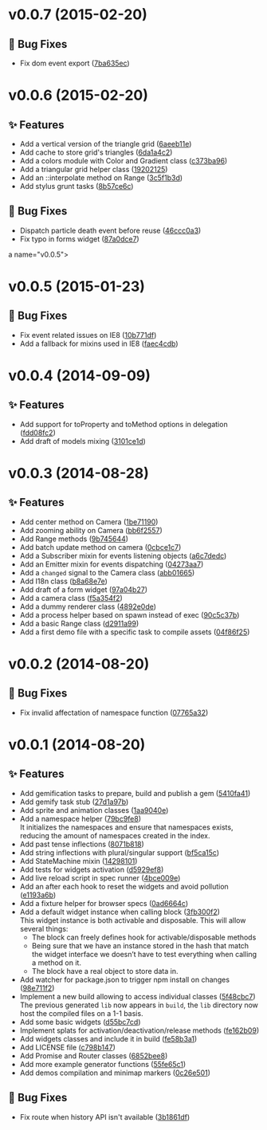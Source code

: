 <a name="v0.0.7"></a>
# v0.0.7 (2015-02-20)

## :bug: Bug Fixes

- Fix dom event export ([7ba635ec](https://github.com/abe33/agt.git/commit/7ba635ec8fa575783483437998792546a4a7db72))

<a name="v0.0.6"></a>
# v0.0.6 (2015-02-20)

## :sparkles: Features

- Add a vertical version of the triangle grid ([6aeeb11e](https://github.com/abe33/agt.git/commit/6aeeb11e12d52e96c2b17379bd1f2d91a524535b))
- Add cache to store grid's triangles ([6da1a4c2](https://github.com/abe33/agt.git/commit/6da1a4c2f7ef22a076d694944f179f85fb5ad391))
- Add a colors module with Color and Gradient class ([c373ba96](https://github.com/abe33/agt.git/commit/c373ba9654646e34138990b555ccc6f0cbf2cbba))
- Add a triangular grid helper class ([19202125](https://github.com/abe33/agt.git/commit/19202125a9b100823a965c2b1376cbbc2f6966b9))
- Add an ::interpolate method on Range ([3c5f1b3d](https://github.com/abe33/agt.git/commit/3c5f1b3dbfccf9c833b7646613c4e94411e41a88))
- Add stylus grunt tasks ([8b57ce6c](https://github.com/abe33/agt.git/commit/8b57ce6cca070642c221697617c98ae1840443e5))

## :bug: Bug Fixes

- Dispatch particle death event before reuse ([46ccc0a3](https://github.com/abe33/agt.git/commit/46ccc0a3f61ee35678df829b4eeb859e102411e1))
- Fix typo in forms widget ([87a0dce7](https://github.com/abe33/agt.git/commit/87a0dce7b4777fc66901a5b31794bae923c43db0))

a name="v0.0.5"></a>
# v0.0.5 (2015-01-23)

## :bug: Bug Fixes

- Fix event related issues on IE8 ([10b771df](https://github.com/abe33/agt.git/commit/10b771dfb9a5809b2df9309d7f9b89762815ee65))
- Add a fallback for mixins used in IE8 ([faec4cdb](https://github.com/abe33/agt.git/commit/faec4cdb25e393c2e65e289ef4046cd117f46e96))

<a name="v0.0.4"></a>
# v0.0.4 (2014-09-09)

## :sparkles: Features

- Add support for toProperty and toMethod options in delegation ([fdd08fc2](https://github.com/abe33/agt.git/commit/fdd08fc29e6cd2404e62bc8fbd63e611c958e48e))
- Add draft of models mixing ([3101ce1d](https://github.com/abe33/agt.git/commit/3101ce1d855cdb40c088bcb7e5ce50a174fbb25b))

<a name="v0.0.3"></a>
# v0.0.3 (2014-08-28)

## :sparkles: Features

- Add center method on Camera ([1be71190](https://github.com/abe33/agt.git/commit/1be71190ed757bd44e768d11b694fbc88d55a282))
- Add zooming ability on Camera ([bb6f2557](https://github.com/abe33/agt.git/commit/bb6f2557b51793a49d66c95428ef3b99a258453b))
- Add Range methods ([9b745644](https://github.com/abe33/agt.git/commit/9b74564445451a7aaaf7d994f60291d9be0dc648))
- Add batch update method on camera ([0cbce1c7](https://github.com/abe33/agt.git/commit/0cbce1c7bf1ed05e3ff91df5144584fd34982ae6))
- Add a Subscriber mixin for events listening objects ([a6c7dedc](https://github.com/abe33/agt.git/commit/a6c7dedcfb13696768a9b28f36afe6434db0a7fb))
- Add an Emitter mixin for events dispatching ([04273aa7](https://github.com/abe33/agt.git/commit/04273aa7f89ed5fb7c1da33662fb8196d77545fa))
- Add a `changed` signal to the Camera class ([abb01665](https://github.com/abe33/agt.git/commit/abb0166543af9c66771b797b5cc7af0e10e61fc5))
- Add I18n class ([b8a68e7e](https://github.com/abe33/agt.git/commit/b8a68e7ef7d828f3d188e72454a03d5335af30bb))
- Add draft of a form widget ([97a04b27](https://github.com/abe33/agt.git/commit/97a04b27a83843281592589ac42f9e5b76667e74))
- Add a camera class ([f5a354f2](https://github.com/abe33/agt.git/commit/f5a354f2891f5c05209afbbd59b4ee40800e49da))
- Add a dummy renderer class ([4892e0de](https://github.com/abe33/agt.git/commit/4892e0de46e76dc1d69c15b457c87707ed2d4fd2))
- Add a process helper based on spawn instead of exec ([90c5c37b](https://github.com/abe33/agt.git/commit/90c5c37ba02e0226afc08884e18692a86f7a0533))
- Add a basic Range class ([d2911a99](https://github.com/abe33/agt.git/commit/d2911a99563a772023012e742739460786509ceb))
- Add a first demo file with a specific task to compile assets ([04f86f25](https://github.com/abe33/agt.git/commit/04f86f257cb93574eb6796d06b0fad57d7015343))

<a name="v0.0.2"></a>
# v0.0.2 (2014-08-20)

## :bug: Bug Fixes

- Fix invalid affectation of namespace function ([07765a32](https://github.com/abe33/agt.git/commit/07765a3252f343e3d26a2c921a69c1b7b7767391))

<a name="v0.0.1"></a>
# v0.0.1 (2014-08-20)

## :sparkles: Features

- Add gemification tasks to prepare, build and publish a gem ([5410fa41](https://github.com/abe33/agt.git/commit/5410fa411ef3ab702c0df3b11a7fc8a082acaaed))
- Add gemify task stub ([27d1a97b](https://github.com/abe33/agt.git/commit/27d1a97b81934db93fc35b14134828577dd780b1))
- Add sprite and animation classes ([1aa9040e](https://github.com/abe33/agt.git/commit/1aa9040ee77931008362a30bd23ef8bd5ad3209a))
- Add a namespace helper ([79bc9fe8](https://github.com/abe33/agt.git/commit/79bc9fe8e85b1b861f54fa7fa3da1acecfc6fb18))  <br>It initializes the namespaces and ensure that namespaces
  exists, reducing the amount of namespaces created in the index.
- Add past tense inflections ([8071b818](https://github.com/abe33/agt.git/commit/8071b8189932d17ec8bd4bb97e0ec580db1c9954))
- Add string inflections with plural/singular support ([bf5ca15c](https://github.com/abe33/agt.git/commit/bf5ca15cf1e2ff5cd4b84a278c24500606ff1766))
- Add StateMachine mixin ([14298101](https://github.com/abe33/agt.git/commit/142981016649677cbf91876d54e5e7782249ae99))
- Add tests for widgets activation ([d5929ef8](https://github.com/abe33/agt.git/commit/d5929ef86d4466b76900bc2233e34597dbb4f2e4))
- Add live reload script in spec runner ([4bce009e](https://github.com/abe33/agt.git/commit/4bce009e3547050266443d4bd294c304fd6db589))
- Add an after each hook to reset the widgets and avoid pollution ([e1193a6b](https://github.com/abe33/agt.git/commit/e1193a6b5b4045ab3541079e5ad310826ebced92))
- Add a fixture helper for browser specs ([0ad6664c](https://github.com/abe33/agt.git/commit/0ad6664c870f1644bf8aa9066556f0feaf76ddf1))
- Add a default widget instance when calling block ([3fb300f2](https://github.com/abe33/agt.git/commit/3fb300f2ae93e65f21764dd59f9e780434bcbbde))  <br>This widget instance is both activable and disposable.
  This will allow several things:
  - The block can freely defines hook for activable/disposable methods
  - Being sure that we have an instance stored in the hash that match the
  widget interface we doesn’t have to test everything when calling a
  method on it.
  - The block have a real object to store data in.
- Add watcher for package.json to trigger npm install on changes ([98e711f2](https://github.com/abe33/agt.git/commit/98e711f269199f14d0ccf42e708740fc9895d720))
- Implement a new build allowing to access individual classes ([5f48cbc7](https://github.com/abe33/agt.git/commit/5f48cbc7ac7ce188743ce47019d6ba568a02e18d))  <br>The previous generated `lib` now appears in `build`, the `lib`
  directory now host the compiled files on a 1-1 basis.
- Add some basic widgets ([d55bc7cd](https://github.com/abe33/agt.git/commit/d55bc7cd6139aa3e85fd92b375599137e43bb77d))
- Implement splats for activation/deactivation/release methods ([fe162b09](https://github.com/abe33/agt.git/commit/fe162b09b353f86ce9ff05593074e37083ad053b))
- Add widgets classes and include it in build ([fe58b3a1](https://github.com/abe33/agt.git/commit/fe58b3a1c036a0de24635004ca2dedcbd7e71110))
- Add LICENSE file ([c798b147](https://github.com/abe33/agt.git/commit/c798b147ac6e6f19b59e0d359c6a643522ae49eb))
- Add Promise and Router classes ([6852bee8](https://github.com/abe33/agt.git/commit/6852bee8310e4c809c532cc7769361bc6e481cd4))
- Add more example generator functions ([55fe65c1](https://github.com/abe33/agt.git/commit/55fe65c189f2ef0d15edbde2d3607253438192ed))
- Add demos compilation and minimap markers ([0c26e501](https://github.com/abe33/agt.git/commit/0c26e501b1272568923883c93b12d038dfe87ce4))

## :bug: Bug Fixes

- Fix route when history API isn't available ([3b1861df](https://github.com/abe33/agt.git/commit/3b1861df019279b564decc09e337e225ca1fbed7))

